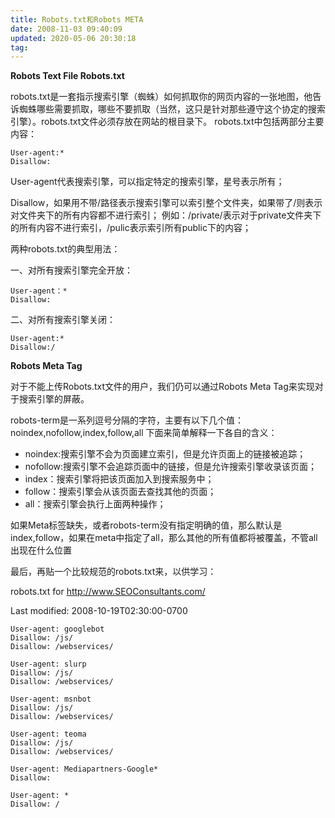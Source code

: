 ```yaml
---
title: Robots.txt和Robots META
date: 2008-11-03 09:40:09
updated: 2020-05-06 20:30:18
tag: 
---
```


**Robots Text File Robots.txt**

robots.txt是一套指示搜索引擎（蜘蛛）如何抓取你的网页内容的一张地图，他告诉蜘蛛哪些需要抓取，哪些不要抓取（当然，这只是针对那些遵守这个协定的搜索引擎）。robots.txt文件必须存放在网站的根目录下。
robots.txt中包括两部分主要内容：

```
User-agent:*
Disallow:
```


User-agent代表搜索引擎，可以指定特定的搜索引擎，星号表示所有；

Disallow，如果用不带/路径表示搜索引擎可以索引整个文件夹，如果带了/则表示对文件夹下的所有内容都不进行索引；
例如：/private/表示对于private文件夹下的所有内容不进行索引，/pulic表示索引所有public下的内容；

两种robots.txt的典型用法：

一、对所有搜索引擎完全开放：

```
User-agent：*
Disallow:
```

二、对所有搜索引擎关闭：

```
User-agent:*
Disallow:/
```

**Robots Meta Tag**

对于不能上传Robots.txt文件的用户，我们仍可以通过Robots Meta Tag来实现对于搜索引擎的屏蔽。
<meta name="robots" content="robots-term" />

robots-term是一系列逗号分隔的字符，主要有以下几个值：noindex,nofollow,index,follow,all
下面来简单解释一下各自的含义：

* noindex:搜索引擎不会为页面建立索引，但是允许页面上的链接被追踪；
* nofollow:搜索引擎不会追踪页面中的链接，但是允许搜索引擎收录该页面；
* index：搜索引擎将把该页面加入到搜索服务中；
* follow：搜索引擎会从该页面去查找其他的页面；
* all：搜索引擎会执行上面两种操作；

如果Meta标签缺失，或者robots-term没有指定明确的值，那么默认是index,follow，如果在meta中指定了all，那么其他的所有值都将被覆盖，不管all出现在什么位置

最后，再贴一个比较规范的robots.txt来，以供学习：

robots.txt for http://www.SEOConsultants.com/

Last modified: 2008-10-19T02:30:00-0700

```
User-agent: googlebot
Disallow: /js/
Disallow: /webservices/

User-agent: slurp
Disallow: /js/
Disallow: /webservices/

User-agent: msnbot
Disallow: /js/
Disallow: /webservices/

User-agent: teoma
Disallow: /js/
Disallow: /webservices/

User-agent: Mediapartners-Google*
Disallow:

User-agent: *
Disallow: /
```